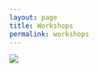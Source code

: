 ```yaml
---
layout: page
title: Workshops
permalink: workshops
---
```

![](/assets/uploads/workshops-beispiel.png)
